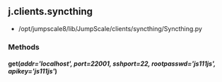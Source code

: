 <!-- toc -->
## j.clients.syncthing

- /opt/jumpscale8/lib/JumpScale/clients/syncthing/Syncthing.py

### Methods

#### get(*addr='localhost', port=22001, sshport=22, rootpasswd='js111js', apikey='js111js'*) 

